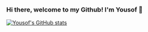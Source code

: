 ### Hi there, welcome to my Github! I'm Yousof 👋

[![Yousof's GitHub stats](https://github-readme-stats.vercel.app/api?username=ywakili18&show_icons=true&theme=dracula)](https://github.com/anuraghazra/github-readme-stats)
